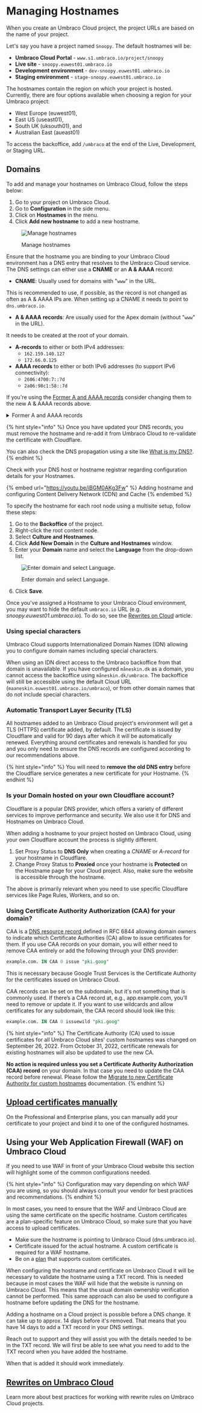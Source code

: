 # Managing Hostnames

When you create an Umbraco Cloud project, the project URLs are based on the name of your project.

Let's say you have a project named `Snoopy`. The default hostnames will be:

* **Umbraco Cloud Portal** - `www.s1.umbraco.io/project/snoopy`
* **Live site** - `snoopy.euwest01.umbraco.io`
* **Development environment** - `dev-snoopy.euwest01.umbraco.io`
* **Staging environment** - `stage-snoopy.euwest01.umbraco.io`

The hostnames contain the region on which your project is hosted. Currently, there are four options available when choosing a region for your Umbraco project:

* West Europe (euwest01),
* East US (useast01),
* South UK (uksouth01), and
* Australian East (aueast01)

To access the backoffice, add `/umbraco` at the end of the Live, Development, or Staging URL.

## Domains

To add and manage your hostnames on Umbraco Cloud, follow the steps below:

1. Go to your project on Umbraco Cloud.
2. Go to **Configuration** in the side menu.
3. Click on **Hostnames** in the menu.
4. Click **Add new hostname** to add a new hostname.

<figure><img src="../../../.gitbook/assets/image (26).png" alt="Manage hostnames"><figcaption><p>Manage hostnames</p></figcaption></figure>

Ensure that the hostname you are binding to your Umbraco Cloud environment has a DNS entry that resolves to the Umbraco Cloud service. The DNS settings can either use a **CNAME** or an **A & AAAA** record:

* **CNAME**: Usually used for domains with "`www`" in the URL.

This is recommended to use, if possible, as the record is not changed as often as A & AAAA IPs are. When setting up a CNAME it needs to point to `dns.umbraco.io`.

* **A & AAAA** **records**: Are usually used for the Apex domain (without "`www`" in the URL).

It needs to be created at the root of your domain.

* **A-records** to either or both IPv4 addresses:
  * `162.159.140.127`
  * `172.66.0.125`
* **AAAA records** to either or both IPv6 addresses (to support IPv6 connectivity):
  * `2606:4700:7::7d`
  * `2a06:98c1:58::7d`

If you're using the [Former A and AAAA records](./#former-a-and-aaaa-records) consider changing them to the new A & AAAA records above.

<details>

<summary>Former A and AAAA records</summary>

The following Records will become obsolete in the future. Refrain from using them.

* A Records
  * `104.19.191.28`
  * `104.19.208.28`
  * `104.17.17.9`
  * `104.17.18.9`
* AAAA Records
  * `2606:4700::6813:bf1c`
  * `2606:4700::6813:d01c`
  * `2606:4700::6811:1209`
  * `2606:4700::6811:1109`

</details>

{% hint style="info" %}
Once you have updated your DNS records, you must remove the hostname and re-add it from Umbraco Cloud to re-validate the certificate with Cloudflare.

You can also check the DNS propagation using a site like [What is my DNS?](https://www.whatsmydns.net/).
{% endhint %}

Check with your DNS host or hostname registrar regarding configuration details for your Hostnames.

{% embed url="https://youtu.be/iBGM0AKg3Fw" %}
Adding hostname and configuring Content Delivery Network (CDN) and Cache
{% endembed %}

To specify the hostname for each root node using a multisite setup, follow these steps:

1. Go to the **Backoffice** of the project.
2. Right-click the root content node.
3. Select **Culture and Hostnames**.
4. Click **Add New Domain** in the **Culture and Hostnames** window.
5. Enter your **Domain** name and select the **Language** from the drop-down list.&#x20;

<figure><img src="../../manage-hostnames/images/culture-and-hostnames-v10.png" alt="Enter domain and select Language."><figcaption><p>Enter domain and select Language.</p></figcaption></figure>

6. Click **Save**.

Once you've assigned a Hostname to your Umbraco Cloud environment, you may want to hide the default `umbraco.io` URL (e.g. _snoopy.euwest01.umbraco.io_). To do so, see the [Rewrites on Cloud](rewrites-on-cloud.md#hiding-the-default-umbracoio-url) article.

### Using special characters

Umbraco Cloud supports Internationalized Domain Names (IDN) allowing you to configure domain names including special characters.

When using an IDN direct access to the Umbraco backoffice from that domain is unavailable. If you have configured `måneskin.dk` as a domain, you cannot access the backoffice using `måneskin.dk/umbraco`. The backoffice will still be accessible using the default Cloud URL (`maaneskin.euwest01.umbraco.io/umbraco`), or from other domain names that do not include special characters.

### Automatic Transport Layer Security (TLS)

All hostnames added to an Umbraco Cloud project's environment will get a TLS (HTTPS) certificate added, by default. The certificate is issued by Cloudflare and valid for 90 days after which it will be automatically renewed. Everything around certificates and renewals is handled for you and you only need to ensure the DNS records are configured according to our recommendations above.

{% hint style="info" %}
You will need to **remove the old DNS entry** before the Cloudflare service generates a new certificate for your Hostname.
{% endhint %}

### Is your Domain hosted on your own Cloudflare account?

Cloudflare is a popular DNS provider, which offers a variety of different services to improve performance and security. We also use it for DNS and Hostnames on Umbraco Cloud.

When adding a hostname to your project hosted on Umbraco Cloud, using your own Cloudflare account the process is slightly different.

1. Set Proxy Status to **DNS Only** when creating a _CNAME_ or _A-record_ for your hostname in Cloudflare.
2. Change Proxy Status to **Proxied** once your hostname is **Protected** on the Hostname page for your Cloud project. Also, make sure the website is accessible through the hostname.

The above is primarily relevant when you need to use specific Cloudflare services like Page Rules, Workers, and so on.

### Using Certificate Authority Authorization (CAA) for your domain?

CAA is a [DNS resource record ](https://tools.ietf.org/html/rfc6844)defined in RFC 6844 allowing domain owners to indicate which Certificate Authorities (CA) allow to issue certificates for them. If you use CAA records on your domain, you will either need to remove CAA entirely or add the following through your DNS provider:

```sql
example.com. IN CAA 0 issue "pki.goog"
```

This is necessary because Google Trust Services is the Certificate Authority for the certificates issued on Umbraco Cloud.

CAA records can be set on the subdomain, but it's not something that is commonly used. If there’s a CAA record at, e.g., app.example.com, you’ll need to remove or update it. If you want to use wildcards and allow certificates for any subdomain, the CAA record should look like this:

```sql
example.com. IN CAA 0 issuewild "pki.goog"
```

{% hint style="info" %}
The Certificate Authority (CA) used to issue certificates for all Umbraco Cloud sites' custom hostnames was changed on September 26, 2022. From October 31, 2022, certificate renewals for existing hostnames will also be updated to use the new CA.

**No action is required unless you set a Certificate Authority Authorization (CAA) record** on your domain. In that case you need to update the CAA record before renewal. Please follow the [Migrate to new Certificate Authority for custom hostnames](ca-record-migration.md) documentation.
{% endhint %}

## [Upload certificates manually](security-certificates.md)

On the Professional and Enterprise plans, you can manually add your certificate to your project and bind it to one of the configured hostnames.

## Using your Web Application Firewall (WAF) on Umbraco Cloud

If you need to use WAF in front of your Umbraco Cloud website this section will highlight some of the common configurations needed.

{% hint style="info" %}
Configuration may vary depending on which WAF you are using, so you should always consult your vendor for best practices and recommendations.
{% endhint %}

In most cases, you need to ensure that the WAF and Umbraco Cloud are using the same certificate on the specific hostname. Custom certificates are a plan-specific feature on Umbraco Cloud, so make sure that you have access to upload certificates.

* Make sure the hostname is pointing to Umbraco Cloud (dns.umbraco.io).
* Certificate issued for the actual hostname. A custom certificate is required for a WAF hostname.
* Be on a [plan](https://umbraco.com/products/umbraco-cloud/pricing/) that supports custom certificates.

When configuring the hostname and certificate on Umbraco Cloud it will be necessary to validate the hostname using a TXT record. This is needed because in most cases the WAF will hide that the website is running on Umbraco Cloud. This means that the usual domain ownership verification cannot be performed. This same approach can also be used to configure a hostname before updating the DNS for the hostname.

Adding a hostname on a Cloud project is possible before a DNS change. It can take up to approx. 14 days before it's removed. That means that you have 14 days to add a TXT record in your DNS settings.

Reach out to support and they will assist you with the details needed to be in the TXT record. We will first be able to see what you need to add to the TXT record when you have added the hostname.

When that is added it should work immediately.

## [Rewrites on Umbraco Cloud](rewrites-on-cloud.md)

Learn more about best practices for working with rewrite rules on Umbraco Cloud projects.

